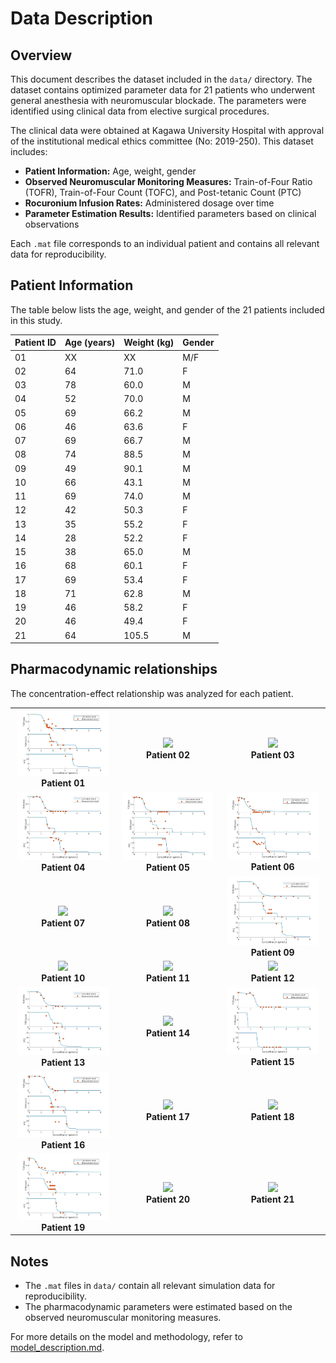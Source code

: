 # Data Description

## Overview
This document describes the dataset included in the `data/` directory. The dataset contains optimized parameter data for 21 patients who underwent general anesthesia with neuromuscular blockade. The parameters were identified using clinical data from elective surgical procedures.

The clinical data were obtained at Kagawa University Hospital with approval of the institutional medical ethics committee (No: 2019-250). This dataset includes:
- **Patient Information:** Age, weight, gender
- **Observed Neuromuscular Monitoring Measures:** Train-of-Four Ratio (TOFR), Train-of-Four Count (TOFC), and Post-tetanic Count (PTC)
- **Rocuronium Infusion Rates:** Administered dosage over time
- **Parameter Estimation Results:** Identified parameters based on clinical observations

Each `.mat` file corresponds to an individual patient and contains all relevant data for reproducibility.


## Patient Information
The table below lists the age, weight, and gender of the 21 patients included in this study.

| Patient ID | Age (years) | Weight (kg) | Gender |
|------------|------------|------------|--------|
| 01         | XX         | XX         | M/F    |
| 02         | 64         | 71.0       | F      |
| 03         | 78         | 60.0       | M      |
| 04         | 52         | 70.0       | M      |
| 05         | 69         | 66.2       | M      |
| 06         | 46         | 63.6       | F      |
| 07         | 69         | 66.7       | M      |
| 08         | 74         | 88.5       | M      |
| 09         | 49         | 90.1       | M      |
| 10         | 66         | 43.1       | M      |
| 11         | 69         | 74.0       | M      |
| 12         | 42         | 50.3       | F      |
| 13         | 35         | 55.2       | F      |
| 14         | 28         | 52.2       | F      |
| 15         | 38         | 65.0       | M      |
| 16         | 68         | 60.1       | F      |
| 17         | 69         | 53.4       | F      |
| 18         | 71         | 62.8       | M      |
| 19         | 46         | 58.2       | F      |
| 20         | 46         | 49.4       | F      |
| 21         | 64         | 105.5      | M      |


## Pharmacodynamic relationships 

The concentration-effect relationship was analyzed for each patient. 


<table align="center">
  <tr>
    <td align="center"><img src="images/patient_01.jpg" width="95%"><br><b>Patient 01</b></td>
    <td align="center"><img src="images/patient_02.jpg" width="95%"><br><b>Patient 02</b></td>
    <td align="center"><img src="images/patient_03.jpg" width="95%"><br><b>Patient 03</b></td>
  </tr>
  <tr>
    <td align="center"><img src="images/patient_04.jpg" width="95%"><br><b>Patient 04</b></td>
    <td align="center"><img src="images/patient_05.jpg" width="95%"><br><b>Patient 05</b></td>
    <td align="center"><img src="images/patient_06.jpg" width="95%"><br><b>Patient 06</b></td>
  </tr>
  <tr>
    <td align="center"><img src="images/patient_07.jpg" width="95%"><br><b>Patient 07</b></td>
    <td align="center"><img src="images/patient_08.jpg" width="95%"><br><b>Patient 08</b></td>
    <td align="center"><img src="images/patient_09.jpg" width="95%"><br><b>Patient 09</b></td>
  </tr>
  <tr>
    <td align="center"><img src="images/patient_10.jpg" width="95%"><br><b>Patient 10</b></td>
    <td align="center"><img src="images/patient_11.jpg" width="95%"><br><b>Patient 11</b></td>
    <td align="center"><img src="images/patient_12.jpg" width="95%"><br><b>Patient 12</b></td>
  </tr>
  <tr>
    <td align="center"><img src="images/patient_13.jpg" width="95%"><br><b>Patient 13</b></td>
    <td align="center"><img src="images/patient_14.jpg" width="95%"><br><b>Patient 14</b></td>
    <td align="center"><img src="images/patient_15.jpg" width="95%"><br><b>Patient 15</b></td>
  </tr>
  <tr>
    <td align="center"><img src="images/patient_16.jpg" width="95%"><br><b>Patient 16</b></td>
    <td align="center"><img src="images/patient_17.jpg" width="95%"><br><b>Patient 17</b></td>
    <td align="center"><img src="images/patient_18.jpg" width="95%"><br><b>Patient 18</b></td>
  </tr>
  <tr>
    <td align="center"><img src="images/patient_19.jpg" width="95%"><br><b>Patient 19</b></td>
    <td align="center"><img src="images/patient_20.jpg" width="95%"><br><b>Patient 20</b></td>
    <td align="center"><img src="images/patient_21.jpg" width="95%"><br><b>Patient 21</b></td>
  </tr>
</table>

## Notes
- The `.mat` files in `data/` contain all relevant simulation data for reproducibility.
- The pharmacodynamic parameters were estimated based on the observed neuromuscular monitoring measures.

For more details on the model and methodology, refer to [model_description.md](model_description.md).
